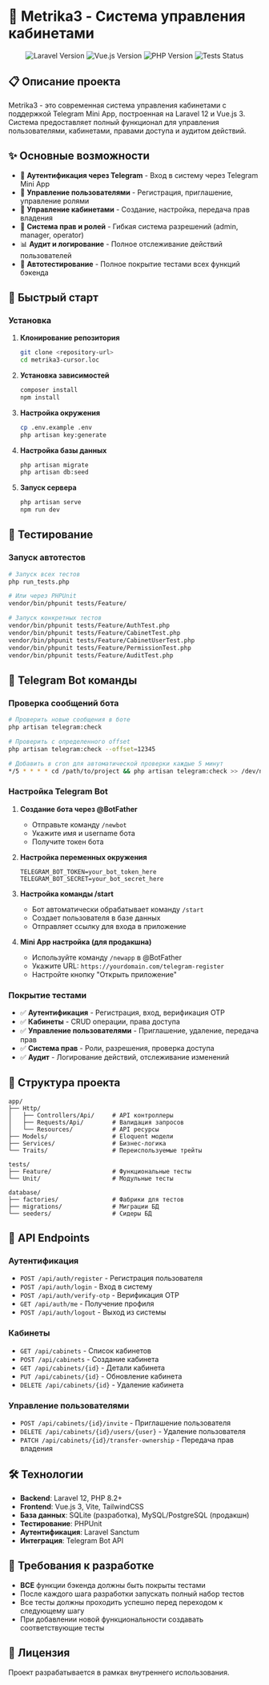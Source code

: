 # 🏢 Metrika3 - Система управления кабинетами

<p align="center">
  <img src="https://img.shields.io/badge/Laravel-12.x-red.svg" alt="Laravel Version">
  <img src="https://img.shields.io/badge/Vue.js-3.x-green.svg" alt="Vue.js Version">
  <img src="https://img.shields.io/badge/PHP-8.2+-blue.svg" alt="PHP Version">
  <img src="https://img.shields.io/badge/Tests-Passing-brightgreen.svg" alt="Tests Status">
</p>

## 📋 Описание проекта

Metrika3 - это современная система управления кабинетами с поддержкой Telegram Mini App, построенная на Laravel 12 и Vue.js 3. Система предоставляет полный функционал для управления пользователями, кабинетами, правами доступа и аудитом действий.

## ✨ Основные возможности

- 🔐 **Аутентификация через Telegram** - Вход в систему через Telegram Mini App
- 👥 **Управление пользователями** - Регистрация, приглашение, управление ролями
- 🏢 **Управление кабинетами** - Создание, настройка, передача прав владения
- 🔑 **Система прав и ролей** - Гибкая система разрешений (admin, manager, operator)
- 📊 **Аудит и логирование** - Полное отслеживание действий пользователей
- 🧪 **Автотестирование** - Полное покрытие тестами всех функций бэкенда

## 🚀 Быстрый старт

### Установка

1. **Клонирование репозитория**
   ```bash
   git clone <repository-url>
   cd metrika3-cursor.loc
   ```

2. **Установка зависимостей**
   ```bash
   composer install
   npm install
   ```

3. **Настройка окружения**
   ```bash
   cp .env.example .env
   php artisan key:generate
   ```

4. **Настройка базы данных**
   ```bash
   php artisan migrate
   php artisan db:seed
   ```

5. **Запуск сервера**
   ```bash
   php artisan serve
   npm run dev
   ```

## 🧪 Тестирование

### Запуск автотестов

```bash
# Запуск всех тестов
php run_tests.php

# Или через PHPUnit
vendor/bin/phpunit tests/Feature/

# Запуск конкретных тестов
vendor/bin/phpunit tests/Feature/AuthTest.php
vendor/bin/phpunit tests/Feature/CabinetTest.php
vendor/bin/phpunit tests/Feature/CabinetUserTest.php
vendor/bin/phpunit tests/Feature/PermissionTest.php
vendor/bin/phpunit tests/Feature/AuditTest.php
```

## 🤖 Telegram Bot команды

### Проверка сообщений бота

```bash
# Проверить новые сообщения в боте
php artisan telegram:check

# Проверить с определенного offset
php artisan telegram:check --offset=12345

# Добавить в cron для автоматической проверки каждые 5 минут
*/5 * * * * cd /path/to/project && php artisan telegram:check >> /dev/null 2>&1
```

### Настройка Telegram Bot

1. **Создание бота через @BotFather**
   - Отправьте команду `/newbot`
   - Укажите имя и username бота
   - Получите токен бота

2. **Настройка переменных окружения**
   ```env
   TELEGRAM_BOT_TOKEN=your_bot_token_here
   TELEGRAM_BOT_SECRET=your_bot_secret_here
   ```

3. **Настройка команды /start**
   - Бот автоматически обрабатывает команду `/start`
   - Создает пользователя в базе данных
   - Отправляет ссылку для входа в приложение

4. **Mini App настройка (для продакшна)**
   - Используйте команду `/newapp` в @BotFather
   - Укажите URL: `https://yourdomain.com/telegram-register`
   - Настройте кнопку "Открыть приложение"

### Покрытие тестами

- ✅ **Аутентификация** - Регистрация, вход, верификация OTP
- ✅ **Кабинеты** - CRUD операции, права доступа
- ✅ **Управление пользователями** - Приглашение, удаление, передача прав
- ✅ **Система прав** - Роли, разрешения, проверка доступа
- ✅ **Аудит** - Логирование действий, отслеживание изменений

## 📁 Структура проекта

```
app/
├── Http/
│   ├── Controllers/Api/     # API контроллеры
│   ├── Requests/Api/        # Валидация запросов
│   └── Resources/           # API ресурсы
├── Models/                  # Eloquent модели
├── Services/                # Бизнес-логика
└── Traits/                  # Переиспользуемые трейты

tests/
├── Feature/                 # Функциональные тесты
└── Unit/                    # Модульные тесты

database/
├── factories/               # Фабрики для тестов
├── migrations/              # Миграции БД
└── seeders/                 # Сидеры БД
```

## 🔧 API Endpoints

### Аутентификация
- `POST /api/auth/register` - Регистрация пользователя
- `POST /api/auth/login` - Вход в систему
- `POST /api/auth/verify-otp` - Верификация OTP
- `GET /api/auth/me` - Получение профиля
- `POST /api/auth/logout` - Выход из системы

### Кабинеты
- `GET /api/cabinets` - Список кабинетов
- `POST /api/cabinets` - Создание кабинета
- `GET /api/cabinets/{id}` - Детали кабинета
- `PUT /api/cabinets/{id}` - Обновление кабинета
- `DELETE /api/cabinets/{id}` - Удаление кабинета

### Управление пользователями
- `POST /api/cabinets/{id}/invite` - Приглашение пользователя
- `DELETE /api/cabinets/{id}/users/{user}` - Удаление пользователя
- `PATCH /api/cabinets/{id}/transfer-ownership` - Передача прав владения

## 🛠️ Технологии

- **Backend**: Laravel 12, PHP 8.2+
- **Frontend**: Vue.js 3, Vite, TailwindCSS
- **База данных**: SQLite (разработка), MySQL/PostgreSQL (продакшн)
- **Тестирование**: PHPUnit
- **Аутентификация**: Laravel Sanctum
- **Интеграция**: Telegram Bot API

## 📝 Требования к разработке

- **ВСЕ** функции бэкенда должны быть покрыты тестами
- После каждого шага разработки запускать полный набор тестов
- Все тесты должны проходить успешно перед переходом к следующему шагу
- При добавлении новой функциональности создавать соответствующие тесты

## 📄 Лицензия

Проект разрабатывается в рамках внутреннего использования.
